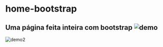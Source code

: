 # home-bootstrap
Uma página feita inteira com bootstrap
![demo](https://github.com/GabrielMesquita00/home-bootstrap/assets/69008067/d71b35cc-6ce4-4a1c-9c13-13724810bbe3)
-----------------------------------------------------------------------------------------------------------------
![demo2](https://github.com/GabrielMesquita00/home-bootstrap/assets/69008067/0ffea338-d2f5-487e-bd9b-da5a156f8c43)
